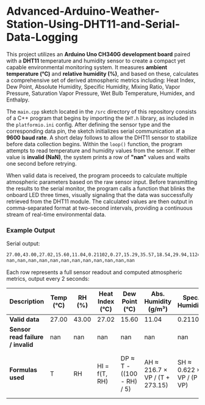 # Advanced-Arduino-Weather-Station-Using-DHT11-and-Serial-Data-Logging

This project utilizes an **Arduino Uno CH340G development board** paired with a **DHT11** temperature and humidity sensor to create a compact yet capable environmental monitoring system. It measures **ambient temperature (°C)** and **relative humidity (%)**, and based on these, calculates a comprehensive set of derived atmospheric metrics including: Heat Index, Dew Point, Absolute Humidity, Specific Humidity, Mixing Ratio, Vapor Pressure, Saturation Vapor Pressure, Wet Bulb Temperature, Humidex, and Enthalpy.


The ```main.cpp``` sketch located in the ```/src``` directory of this repository consists of a C++ program that begins by importing the ```DHT.h``` library, as included in the ```platformio.ini``` config. After defining the sensor type and the corresponding data pin, the sketch initializes serial communication at a **9600 baud rate**. A short delay follows to allow the DHT11 sensor to stabilize before data collection begins. Within the ```loop()``` function, the program attempts to read temperature and humidity values from the sensor. If either value is **invalid (NaN)**, the system prints a row of **"nan"** values and waits one second before retrying. 

When valid data is received, the program proceeds to calculate multiple atmospheric parameters based on the raw sensor input. Before transmitting the results to the serial monitor, the program calls a function that blinks the onboard LED three times, visually signaling that the data was successfully retrieved from the DHT11 module. The calculated values are then output in comma-separated format at two-second intervals, providing a continuous stream of real-time environmental data.

### Example Output

Serial output:
```bash
27.00,43.00,27.02,15.60,11.04,0.21102,0.27,15.29,35.57,18.54,29.94,1124.19
nan,nan,nan,nan,nan,nan,nan,nan,nan,nan,nan,nan
```  

Each row represents a full sensor readout and computed atmospheric metrics, output every 2 seconds:

| Description                          | Temp (°C) | RH (%) | Heat Index (°C) | Dew Point (°C) | Abs. Humidity (g/m³) | Spec. Humidity | Mix. Ratio (g/kg) | Vapor Pressure (hPa) | Sat. Vap. Pressure (hPa) | Wet Bulb (°C) | Humidex (°C) |
|--------------------------------------|-----------|--------|------------------|----------------|------------------------|----------------|--------------------|------------------------|----------------------------|----------------|----------------|
| **Valid data**                       | 27.00     | 43.00  | 27.02            | 15.60          | 11.04                  | 0.21102        | 0.27               | 15.29                  | 35.57                      | 18.54          | 29.94          |
| **Sensor read failure / invalid**    | nan       | nan    | nan              | nan            | nan                    | nan            | nan                | nan                    | nan                        | nan            | nan            |
| **Formulas used**                    | T         | RH     | HI = f(T, RH)    | DP ≈ T - ((100 - RH) / 5) | AH ≈ 216.7 × VP / (T + 273.15) | SH ≈ 0.622 × VP / (P - VP) | MR ≈ 0.622 × VP / (P - VP) | VP ≈ RH × SVP / 100 | SVP ≈ 6.11 × 10^(7.5 × T / (237.3 + T)) | WB ≈ empirical(T, RH) | Humidex ≈ T + 0.5555 × (VP - 10) |
